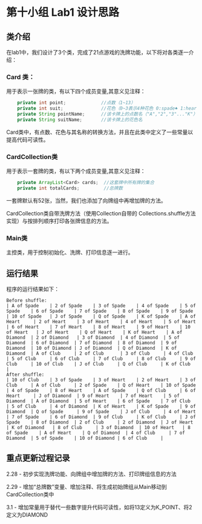 # 第十小组 Lab1 设计思路

## 类介绍 

在lab1中，我们设计了3个类，完成了21点游戏的洗牌功能，以下将对各类逐一介绍：

### Card 类：

用于表示一张牌的类，有以下四个成员变量,其意义见注释：

~~~java
    private int point;             //点数（1~13）
    private int suit;			   //花色（0~3表示4种花色 0:spade♠ 1:heart♥ 2:diamond♦ 3:club♣）
    private String pointName;	   //该卡牌上的点数名（"A","2","3"..."K"）
    private String suitName;	   //该卡牌上的花色名
~~~

Card类中，有点数、花色与其名称的转换方法，并且在此类中定义了一些常量以提高代码可读性。

### CardCollection类

用于表示一套牌的类，有以下两个成员变量,其意义见注释：

~~~java
    private ArrayList<Card> cards;  //这套牌中所有牌的集合
    private int totalCards;			//总牌数
~~~

一套牌默认有52张，当然，我们也添加了向牌组中再增加牌的方法。

CardCollection类自带洗牌方法（使用Collection自带的 Collections.shuffle方法实现）与按排列顺序打印各张牌信息的方法。

### Main类

主控类，用于控制初始化、洗牌、打印信息逐一进行。

## 运行结果

程序的运行结果如下：


    Before shuffle:
    | A of Spade    | 2 of Spade    | 3 of Spade    | 4 of Spade    | 5 of Spade    | 6 of Spade    | 7 of Spade    | 8 of Spade    | 9 of Spade    | 10 of Spade   | J of Spade    | Q of Spade    | K of Spade    | A of Heart     | 2 of Heart    | 3 of Heart    | 4 of Heart    | 5 of Heart    | 6 of Heart    | 7 of Heart    | 8 of Heart    | 9 of Heart    | 10 of Heart   | J of Heart    | Q of Heart    | K of Heart    | A of Diamond  | 2 of Diamond   | 3 of Diamond  | 4 of Diamond  | 5 of Diamond  | 6 of Diamond  | 7 of Diamond  | 8 of Diamond  | 9 of Diamond  | 10 of Diamond | J of Diamond  | Q of Diamond  | K of Diamond  | A of Club     | 2 of Club      | 3 of Club     | 4 of Club     | 5 of Club     | 6 of Club     | 7 of Club     | 8 of Club     | 9 of Club     | 10 of Club    | J of Club     | Q of Club     | K of Club     |
    After shuffle:
    | 10 of Club    | 3 of Spade    | 3 of Heart    | 2 of Heart    | 3 of Club     | A of Club     | 2 of Spade    | Q of Heart    | 10 of Spade   | 4 of Spade    | 8 of Heart    | A of Spade    | Q of Club     | 6 of Heart     | J of Diamond  | 9 of Heart    | 7 of Heart    | 5 of Diamond  | A of Diamond  | 5 of Heart    | 6 of Spade    | 7 of Club     | 5 of Club     | 4 of Diamond  | K of Heart    | K of Spade    | 9 of Diamond  | Q of Spade     | 9 of Spade    | J of Club     | 4 of Heart    | 7 of Spade    | 6 of Diamond  | 9 of Club     | K of Club     | J of Spade    | 8 of Diamond  | 2 of Club     | 2 of Diamond  | J of Heart    | K of Diamond   | 8 of Club     | 3 of Diamond  | 10 of Heart   | 8 of Spade    | A of Heart    | Q of Diamond  | 4 of Club     | 7 of Diamond  | 5 of Spade    | 10 of Diamond | 6 of Club     |

## 重点更新过程记录

2.28 - 初步实现洗牌功能、向牌组中增加牌的方法、打印牌组信息的方法

2.29 - 增加“总牌数”变量、增加注释、将生成初始牌组从Main移动到CardCollection类中

3.1  - 增加常量用于替代一些数字提升代码可读性，如将13定义为K_POINT、将2定义为DIAMOND

